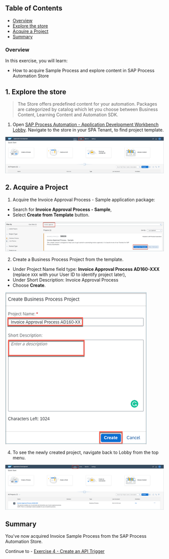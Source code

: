 ## Table of Contents
 - [Overview](#section1)
 - [Explore the store](#section2)
 - [Acquire a Project](#section3)
 - [Summary](#summary)


### Overview <a name="section1"></a>

In this exercise, you will learn:
- How to acquire Sample Process and explore content in SAP Process Automation Store


## 1. Explore the store <a name="section2"></a>

>The Store offers predefined content for your automation. Packages are categorized by catalog which let you choose between Business Content, Learning Content and Automation SDK.

1. Open [SAP Process Automation - Application Development Workbench Lobby](https://da160-96ork4sc-applicationdevelopment.lcnc.cfapps.eu10.hana.ondemand.com/lobby).
  Navigate to the store in your SPA Tenant, to find project template.

  ![03](./images/001.png)

## 2. Acquire a Project <a name="section3"></a>

1. Acquire the Invoice Approval Process - Sample application package:
  - Search for **Invoice Approval Process - Sample**,
  - Select **Create from Template** button.

  ![03](./images/002.png)

2.	Create a Business Process Project from the template.

  - Under Project Name field type: **Invoice Approval Process AD160-XXX** (replace `XXX` with your User ID to identify project later),
  - Under Short Description: Invoice Approval Process
  - Choose **Create**.

  ![03](./images/003.png)

4. To see the newly created project, navigate back to Lobby from the top menu.

  ![03](./images/004.png)

## Summary<a name="summary"></a>

You've now acquired Invoice Sample Process from the SAP Process Automation Store.

Continue to - [Exercise 4 - Create an API Trigger](../4_CreateAPITrigger/Create-API-Trigger.md)
